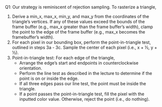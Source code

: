 Q1: Our strategy is reminiscent of rejection sampling. To rasterize a triangle, 
1. Derive a min_x, max_x, min_y, and max_y from the coordinates of the triangle’s vertices. If any of these values exceed the bounds of the frame buffer (e.g., max_x greater than the frame buffer’s width), clamp the point to the edge of the frame buffer (e.g., max_x becomes the framebuffer’s width). 
2. For each pixel in our bounding box, perform the point-in-triangle test, outlined in steps 3a - 3c. Sample the center of each pixel (i.e., x + ½, y + ½).
3. Point-in-triangle test: For each edge of the triangle,
	- Arrange the edge’s start and endpoints in counterclockwise orientation.
	- Perform the line test as described in the lecture to determine if the point is on or inside the edge.
	- If all three edges pass our line test, the point must be inside the triangle.  
	- If a point passes the point-in-triangle test, fill the pixel with the inputted color value. Otherwise, reject the point (i.e., do nothing).
